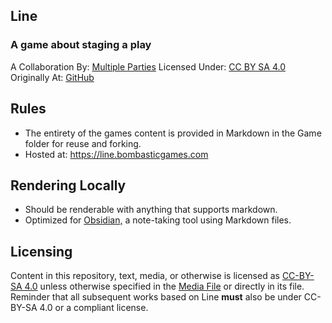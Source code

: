 ## Line
### A game about staging a play
A Collaboration By: [Multiple Parties](https://github.com/bombasticSlacks/Line/graphs/contributors) Licensed Under: [CC BY SA 4.0](https://github.com/bombasticSlacks/Line/blob/main/LICENSE) Originally At: [GitHub](https://github.com/bombasticSlacks/Line) 

## Rules
* The entirety of the games content is provided in Markdown in the Game folder for reuse and forking.
* Hosted at: https://line.bombasticgames.com

## Rendering Locally
* Should be renderable with anything that supports markdown.
* Optimized for [Obsidian,](https://obsidian.md/) a note-taking tool using Markdown files.

## Licensing
Content in this repository, text, media, or otherwise is licensed as [CC-BY-SA 4.0](https://github.com/bombasticSlacks/Line/blob/main/LICENSE) unless otherwise specified in the [Media File](https://github.com/bombasticSlacks/Line/blob/main/Media.txt) or directly in its file.
Reminder that all subsequent works based on Line **must** also be under CC-BY-SA 4.0 or a compliant license.
